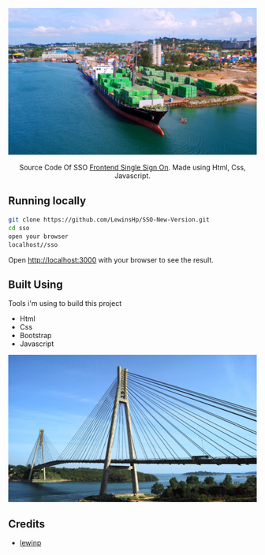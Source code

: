 <p align="center">
  <img src="asset/image/batam.png" alt='preview'>
</p>
<p align="center">
  Source Code Of SSO <a href='https://sso.batam.go.id/'>Frontend Single Sign On</a>. Made using Html, Css, Javascript.
</p>


## Running locally

```bash
git clone https://github.com/LewinsHp/SSO-New-Version.git
cd sso
open your browser
localhost//sso
```

Open [http://localhost:3000](http://localhost:3000) with your browser to see the result.

## Built Using

Tools i'm using to build this project
- Html
- Css
- Bootstrap
- Javascript


<p align="center">
  <img src="asset/image/bg.jpg" alt='yes'>
</p>


## Credits

- [lewinp](https://lewinp.netlify.app/)
